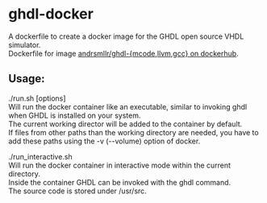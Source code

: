 # ghdl-docker
A dockerfile to create a docker image for the GHDL open source VHDL simulator.  
Dockerfile for image [andrsmllr/ghdl-{mcode,llvm,gcc} on dockerhub](https://cloud.docker.com/repository/docker/andrsmllr/ghdl-llvm).  

## Usage:

./run.sh [options]  
Will run the docker container like an executable, similar to invoking ghdl when GHDL is installed on your system.  
The current working director will be added to the container by default.  
If files from other paths than the working directory are needed, you have to add these paths using the -v (--volume) option of docker.  

./run_interactive.sh  
Will run the docker container in interactive mode within the current directory.  
Inside the container GHDL can be invoked with the ghdl command.  
The source code is stored under /usr/src.  
